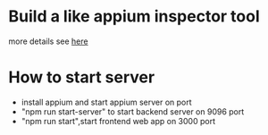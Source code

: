 # Build a like appium inspector tool

more details see [here](https://blog.csdn.net/qiaotl/article/details/140100322)

#  How to start server

- install appium and start appium server on port 
- "npm run start-server" to start backend server on 9096 port
- "npm run start",start frontend web app on 3000 port

